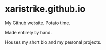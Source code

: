 # xaristrike.github.io
My Github website. Potato time.

Made entirely by hand.

Houses my short bio and my personal projects.

